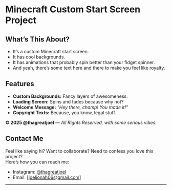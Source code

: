 # Minecraft Custom Start Screen Project  


## **What’s This About?**  
- It’s a custom Minecraft start screen.  
- It has cool backgrounds.  
- It has animations that probably spin better than your fidget spinner.  
- And yeah, there’s some text here and there to make you feel like royalty.  


## **Features**  
- **Custom Backgrounds:** Fancy layers of awesomeness.  
- **Loading Screen:** Spins and fades because why not?  
- **Welcome Message:** *"Hey there, champ! You made it!"*  
- **Copyright Texts:** Because, you know, legal stuff.  
 

**© 2025 @thagreatjoel** — *All Rights Reserved, with some serious vibes.*  


## **Contact Me**  
Feel like saying hi? Want to collaborate? Need to confess you love this project?  
Here’s how you can reach me:  
- Instagram: [@thagreatjoel](https://www.instagram.com/thagreatjoel)  
- Email: [joeljonah06@gmail.com]  

---

